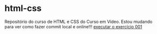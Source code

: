 # html-css
 Repositório do curso de HTML e CSS do Curso em Vídeo. Estou mudando para ver como fazer commit local e online!!!
 <a href="https://filipegoc.github.io/html-css/exercicios/ex001/" target="_blank"> executar o exercício 001</a>
